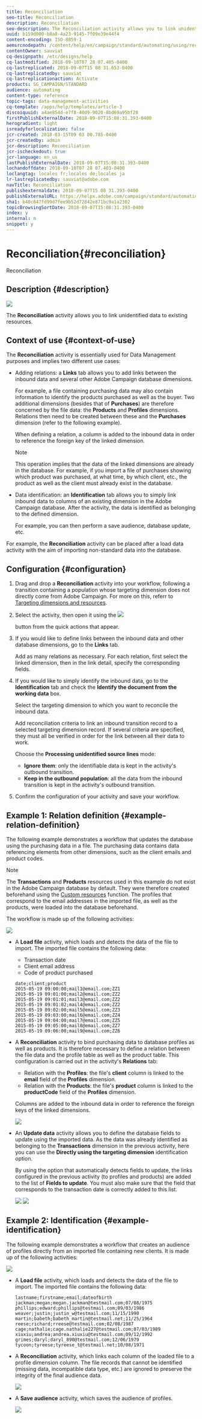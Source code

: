 ```yaml
---
title: Reconciliation
seo-title: Reconciliation
description: Reconciliation
seo-description: The Reconciliation activity allows you to link unidentified data to existing resources.
uuid: b159d000-b8a8-4a23-9145-7f09e39e44f4
content-encoding: ISO-8859-1
aemsrcnodepath: /content/help/en/campaign/standard/automating/using/reconciliation
contentOwner: sauviat
cq-designpath: /etc/designs/help
cq-lastmodified: 2018-09-10T07 28 07.405-0400
cq-lastreplicated: 2018-09-07T15 08 31.653-0400
cq-lastreplicatedby: sauviat
cq-lastreplicationaction: Activate
products: SG_CAMPAIGN/STANDARD
audience: automating
content-type: reference
topic-tags: data-management-activities
cq-template: /apps/help/templates/article-3
discoiquuid: a4ae854d-e7f8-40d9-9020-8bd69a95bf28
firstPublishExternalDate: 2018-09-07T15:08:31.393-0400
herogradient: light
isreadyforlocalization: false
jcr-created: 2018-03-15T09 03 00.785-0400
jcr-createdby: admin
jcr-description: Reconciliation
jcr-ischeckedout: true
jcr-language: en_us
lastPublishExternalDate: 2018-09-07T15:08:31.393-0400
lochandoffdate: 2018-09-10T07 28 07.403-0400
loclangtag: locales fr;locales de;locales ja
lr-lastreplicatedby: sauviat@adobe.com
navTitle: Reconciliation
publishexternaldate: 2018-09-07T15 08 31.393-0400
publishExternalURL: https://helpx.adobe.com/campaign/standard/automating/using/reconciliation.html
sha1: b40c847fd99d7fee9b52d72842e871bc9a1a2302
topicBrowsingSortDate: 2018-09-07T15:08:31.393-0400
index: y
internal: n
snippet: y
---
```


# Reconciliation{#reconciliation}

Reconciliation

## Description {#description}

![](assets/reconciliation.png)

The **Reconciliation** activity allows you to link unidentified data to existing resources.

## Context of use {#context-of-use}

The **Reconciliation** activity is essentially used for Data Management purposes and implies two different use cases:

* Adding relations: a **Links** tab allows you to add links between the inbound data and several other Adobe Campaign database dimensions.

  For example, a file containing purchasing data may also contain information to identify the products purchased as well as the buyer. Two additional dimensions (besides that of **Purchases**) are therefore concerned by the file data: the **Products** and **Profiles** dimensions. Relations then need to be created between these and the **Purchases** dimension (refer to the following example).

  When defining a relation, a column is added to the inbound data in order to reference the foreign key of the linked dimension.

  >[!NOTE]
  >
  >This operation implies that the data of the linked dimensions are already in the database. For example, if you import a file of purchases showing which product was purchased, at what time, by which client, etc., the product as well as the client must already exist in the database.

* Data identification: an **Identification** tab allows you to simply link inbound data to columns of an existing dimension in the Adobe Campaign database. After the activity, the data is identified as belonging to the defined dimension.

  For example, you can then perform a save audience, database update, etc.

For example, the **Reconciliation** activity can be placed after a load data activity with the aim of importing non-standard data into the database.

## Configuration {#configuration}

1. Drag and drop a **Reconciliation** activity into your workflow, following a transition containing a population whose targeting dimension does not directly come from Adobe Campaign. For more on this, referr to [Targeting dimensions and resources](../../automating/using/query.md#targeting-dimensions-and-resources).
1. Select the activity, then open it using the  ![](assets/edit_darkgrey-24px.png)

   button from the quick actions that appear.
1. If you would like to define links between the inbound data and other database dimensions, go to the **Links** tab.

   Add as many relations as necessary. For each relation, first select the linked dimension, then in the link detail, specify the corresponding fields.

1. If you would like to simply identify the inbound data, go to the **Identification** tab and check the **Identify the document from the working data** box.

   Select the targeting dimension to which you want to reconcile the inbound data.

   Add reconciliation criteria to link an inbound transition record to a selected targeting dimension record. If several criteria are specified, they must all be verified in order for the link between all their data to work.

   Choose the **Processing unidentified source lines** mode:

    * **Ignore them**: only the identifiable data is kept in the activity's outbound transition.
    * **Keep in the outbound population**: all the data from the inbound transition is kept in the activity's outbound transition.

1. Confirm the configuration of your activity and save your workflow.

## Example 1: Relation definition {#example-relation-definition}

The following example demonstrates a workflow that updates the database using the purchasing data in a file. The purchasing data contains data referencing elements from other dimensions, such as the client emails and product codes.

>[!NOTE]
>
>The **Transactions** and **Products** resources used in this example do not exist in the Adobe Campaign database by default. They were therefore created beforehand using the [Custom resources](../../developing/using/data-model-concepts.md) function. The profiles that correspond to the email addresses in the imported file, as well as the products, were loaded into the database beforehand.

The workflow is made up of the following activities:

![](assets/reconciliation_example1.png)

* A **Load file** activity, which loads and detects the data of the file to import. The imported file contains the following data:

    * Transaction date
    * Client email address
    * Code of product purchased

  ```
  date;client;product
  2015-05-19 09:00:00;mail1@email.com;ZZ1
  2015-05-19 09:01:00;mail2@email.com;ZZ2
  2015-05-19 09:01:01;mail3@email.com;ZZ2
  2015-05-19 09:01:02;mail4@email.com;ZZ2
  2015-05-19 09:02:00;mail5@email.com;ZZ3
  2015-05-19 09:03:00;mail6@email.com;ZZ4
  2015-05-19 09:04:00;mail7@email.com;ZZ5
  2015-05-19 09:05:00;mail8@email.com;ZZ7
  2015-05-19 09:06:00;mail9@email.com;ZZ6
  ```

* A **Reconciliation** activity to bind purchasing data to database profiles as well as products. It is therefore necessary to define a relation between the file data and the profile table as well as the product table. This configuration is carried out in the activity's **Relations** tab:

    * Relation with the **Profiles**: the file's **client** column is linked to the **email** field of the **Profiles** dimension.
    * Relation with the **Products**: the file's **product** column is linked to the **productCode** field of the **Profiles** dimension.

  Columns are added to the inbound data in order to reference the foreign keys of the linked dimensions.

  ![](assets/reconciliation_example3.png)

* An **Update data** activity allows you to define the database fields to update using the imported data. As the data was already identified as belonging to the **Transactions** dimension in the previous activity, here you can use the **Directly using the targeting dimension** identification option.

  By using the option that automatically detects fields to update, the links configured in the previous activity (to profiles and products) are added to the list of **Fields to update**. You must also make sure that the field that corresponds to the transaction date is correctly added to this list.

  ![](assets/reconciliation_example5.png) ![](assets/reconciliation_example4.png)

## Example 2: Identification {#example-identification}

The following example demonstrates a workflow that creates an audience of profiles directly from an imported file containing new clients. It is made up of the following activities:

![](assets/identification_example2.png)

* A **Load file** activity, which loads and detects the data of the file to import. The imported file contains the following data:

  ```
  lastname;firstname;email;dateofbirth
  jackman;megan;megan.jackman@testmail.com;07/08/1975
  phillips;edward;phillips@testmail.com;09/03/1986
  weaver;justin;justin_w@testmail.com;11/15/1990
  martin;babeth;babeth_martin@testmail.net;11/25/1964
  reese;richard;rreese@testmail.com;02/08/1987
  cage;nathalie;cage.nathalie227@testmail.com;07/03/1989
  xiuxiu;andrea;andrea.xiuxiu@testmail.com;09/12/1992
  grimes;daryl;daryl_890@testmail.com;12/06/1979
  tycoon;tyreese;tyreese_t@testmail.net;10/08/1971
  ```

* A **Reconciliation** activity, which links each column of the loaded file to a profile dimension column. The file records that cannot be identified (missing data, incompatible data type, etc.) are ignored to preserve the integrity of the final audience data.

  ![](assets/identification_example1.png)

* A **Save audience** activity, which saves the audience of profiles.

  ![](assets/identification_example3.png)

